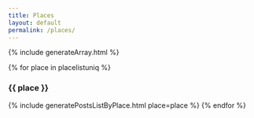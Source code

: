 ```yaml
---
title: Places
layout: default
permalink: /places/
---
```


<script>
  window.onload = function() { scrollBy(0, -70) };
</script>

{% include generateArray.html %}

{% for place in placelistuniq %}
  <a name="{{ place | downcase }}"/>
### {{ place }}
  {% include generatePostsListByPlace.html place=place %}
{% endfor %}

